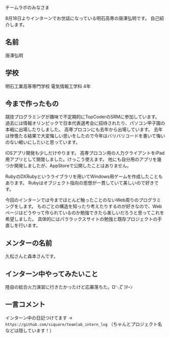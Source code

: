 
チームラボのみなさま

8月18日よりインターンでお世話になっている明石高専の唐澤弘明です。
自己紹介します。


## 名前

唐澤弘明


## 学校

明石工業高等専門学校 電気情報工学科 4年


## 今まで作ったもの

競技プログラミングが趣味で不定期的にTopCoderのSRMに参加しています。
過去には情報オリンピックで日本代表選考会に招待されたり、パソコン甲子園の本戦に出場したりしました。
高専プロコンにも去年から出場しています。
去年は惨憺たる結果で大変悔しい思いをしたので今年はバリバリコードを書いて悔いのない戦いにしたいと思っています。

iOSアプリ開発も少しだけやります。
高専プロコン用の人力クライアントをiPad用アプリとして開発しました。けっこう使えます。
他にも自分用のアプリを幾つか開発しましたが、AppStoreで公開したことはありません。

RubyのDXRubyというライブラリを用いてWindows用ゲームを作成したこともあります。
Rubyはオブジェクト指向の思想が一貫していて美しいので好きです。

今回のインターンでは今までほとんど触ったことのないWeb周りのプログラミングをします。
ものごとの構造を知ったり考えたりするのが好きなので、Webページはどうやって作られているのか勉強できたら楽しいだろうと思ってこれを希望しました。
具体的にはパララックスサイトの勉強と既存プロジェクトの手直しを行います。


## メンターの名前

久松さんと森本さんです。


## インターン中やってみたいこと

陸自の総合火力演習に行きたかったけど応募落ちた。Ω＼ζﾟ)ﾁｰﾝ


## 一言コメント

インターン中の日記つけてます → `https://github.com/siquare/teamlab_intern_log`
（ちゃんとプロジェクト名などは隠しています！）

